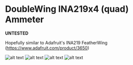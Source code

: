 # DoubleWing INA219x4 (quad) Ammeter

**UNTESTED**

Hopefully similar to Adafruit's INA219 FeatherWing (https://www.adafruit.com/product/3650)

![alt text](https://github.com/swooby/pcb/blob/master/Adafruit/INA219x4%20FeatherWing_top.png "INA291x4 Top")
![alt text](https://github.com/swooby/pcb/blob/master/Adafruit/INA219x4%20FeatherWing_bottom.png "INA291x4 Bottom")
![alt text](https://github.com/swooby/pcb/blob/master/Adafruit/INA219x4%20FeatherWing_top2.png "INA291x4 Top")
![alt text](https://github.com/swooby/pcb/blob/master/Adafruit/INA219x4%20FeatherWing_bottom2.png "INA291x4 Bottom")
